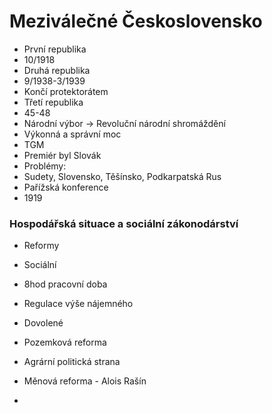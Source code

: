 # Meziválečné Československo
- První republika
- 10/1918
- Druhá republika
- 9/1938-3/1939
- Končí protektorátem
- Třetí republika
- 45-48
- Národní výbor -> Revoluční národní shromáždění
- Výkonná a správní moc
- TGM
- Premiér byl Slovák
- Problémy:
- Sudety, Slovensko, Těšínsko, Podkarpatská Rus
- Pařížská konference
- 1919

### Hospodářská situace a sociální zákonodárství
- Reformy
- Sociální
- 8hod pracovní doba
- Regulace výše nájemného
- Dovolené

- Pozemková reforma
- Agrární politická strana

- Měnová reforma - Alois Rašín

- 